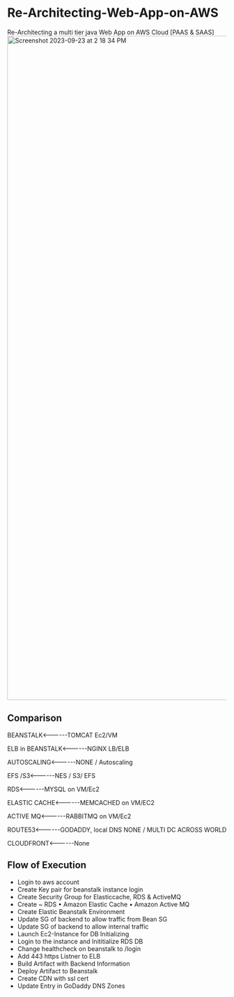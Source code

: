 # Re-Architecting-Web-App-on-AWS
Re-Architecting a multi tier java Web App on AWS Cloud [PAAS &amp; SAAS]
<img width="1523" alt="Screenshot 2023-09-23 at 2 18 34 PM" src="https://github.com/abdtarek/Re-Architecting-Web-App-on-AWS/assets/137318449/0b5d6a10-96a5-417f-9712-325d0b25b4cc">
## Comparison
BEANSTALK<------TOMCAT Ec2/VM

ELB in BEANSTALK<------NGINX LB/ELB

AUTOSCALING<------NONE / Autoscaling

EFS /S3<------NES / S3/ EFS

RDS<------MYSQL on VM/Ec2

ELASTIC CACHE<------MEMCACHED on VM/EC2

ACTIVE MQ<------RABBITMQ on VM/Ec2

ROUTE53<------GODADDY, local DNS NONE / MULTI DC ACROSS WORLD

CLOUDFRONT<------None
## Flow of Execution

- Login to aws account
- Create Key pair for beanstalk instance login
- Create Security Group for Elasticcache, RDS & ActiveMQ
- Create
  ~ RDS
  • Amazon Elastic Cache
  • Amazon Active MQ
- Create Elastic Beanstalk Environment
- Update SG of backend to allow traffic from Bean SG
- Update SG of backend to allow internal traffic
- Launch Ec2-Instance for DB Initializing
- Login to the instance and Inititialize RDS DB
- Change healthcheck on beanstalk to /login
- Add 443 https Listner to ELB
- Build Artifact with Backend Information
- Deploy Artifact to Beanstalk
- Create CDN with ssl cert
- Update Entry in GoDaddy DNS Zones
